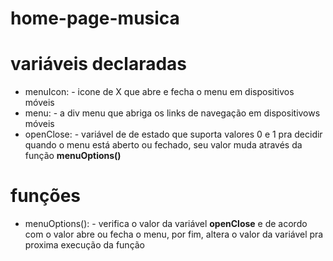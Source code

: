 # home-page-musica

# variáveis declaradas

* menuIcon: - icone de X que abre e fecha o menu em dispositivos móveis
* menu: - a div menu que abriga os links de navegação em dispositivows móveis
* openClose: - variável de de estado que suporta valores 0 e 1 pra decidir quando o menu está aberto ou fechado, seu valor muda através da função **menuOptions()**

# funções

* menuOptions(): - verifica o valor da variável **openClose** e de acordo com o valor abre ou fecha o menu, por fim, altera o valor da variável pra proxima execução da função

 
